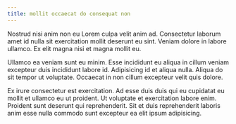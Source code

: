```yaml
---
title: mollit occaecat do consequat non
---
```


Nostrud nisi anim non eu Lorem culpa velit anim ad. Consectetur laborum amet id nulla sit exercitation mollit deserunt eu sint. Veniam dolore in labore ullamco. Ex elit magna nisi et magna mollit eu.

Ullamco ea veniam sunt eu minim. Esse incididunt eu aliqua in cillum veniam excepteur duis incididunt labore id. Adipisicing id et aliqua nulla. Aliqua do sit tempor ut voluptate. Occaecat in non cillum excepteur velit quis dolore.

Ex irure consectetur est exercitation. Ad esse duis duis qui eu cupidatat eu mollit et ullamco eu ut proident. Ut voluptate et exercitation labore enim. Proident sunt deserunt qui reprehenderit. Sit et duis reprehenderit laboris anim esse nulla commodo sunt excepteur ea elit ipsum adipisicing.